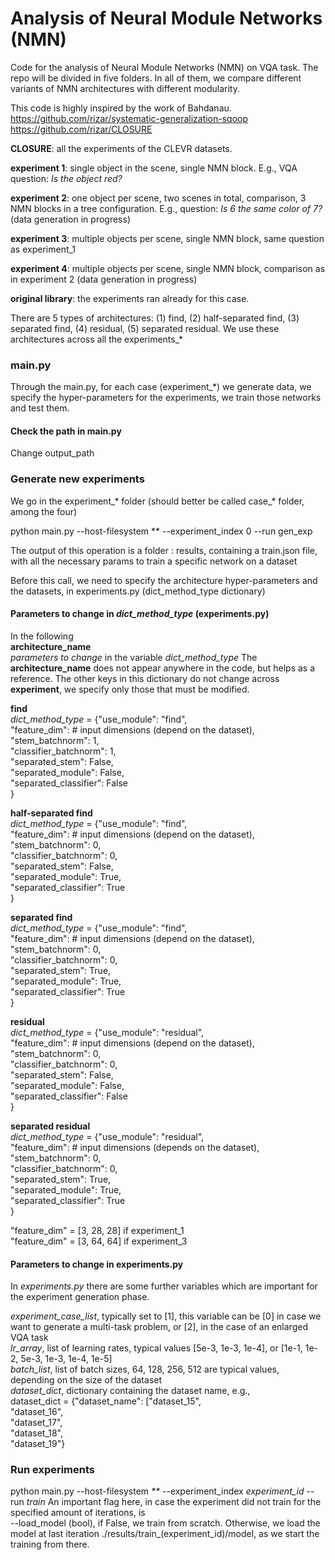 # Analysis of Neural Module Networks (NMN)
Code for the analysis of Neural Module Networks (NMN) on VQA task. 
The repo will be divided in five folders. In all of them, we compare different variants of NMN architectures with different modularity.

This code is highly inspired by the work of Bahdanau. 
https://github.com/rizar/systematic-generalization-sqoop 
https://github.com/rizar/CLOSURE


**CLOSURE**: all the experiments of the CLEVR datasets.

**experiment 1**: single object in the scene, single NMN block. E.g., VQA question: _Is the object red?_  

**experiment 2**: one object per scene, two scenes in total, comparison, 3 NMN blocks in a tree configuration. 
E.g., question: _Is 6 the same color of 7?_ (data generation in progress)

**experiment 3**: multiple objects per scene, single NMN block, same question as experiment_1  

**experiment 4**: multiple objects per scene, single NMN block,
comparison as in experiment 2 (data generation in progress)

**original library**: the experiments ran already for this case.

There are 5 types of architectures: (1) find, (2) half-separated find, (3) separated find, (4) residual, (5) separated residual. We use these architectures across all the experiments_* 

### main.py
Through the main.py, for each case (experiment_*) we generate data, we specify the hyper-parameters for the experiments, we train those networks and test them.

#### Check the path in main.py
Change output_path

### Generate new experiments
We go in the experiment_* folder (should better be called case_* folder, among the four) 

python main.py --host-filesystem ** --experiment_index 0 --run gen_exp

The output of this operation is a folder : results, containing a train.json file, with all the necessary params to train a specific network on a dataset

Before this call, we need to specify the architecture hyper-parameters and the datasets, in experiments.py (dict_method_type dictionary) 

#### Parameters to change in _dict_method_type_ (experiments.py)
In the following   
**architecture_name**  
 _parameters to change_ in the variable _dict_method_type_
The **architecture_name** does not appear anywhere in the code, but helps as a reference.
The other keys in this dictionary do not change across **experiment**, we specify only those that must be modified.

**find**  
_dict_method_type_ = {"use_module": "find",  
                         "feature_dim": # input dimensions (depend on the dataset),  
                              "stem_batchnorm": 1,  
                              "classifier_batchnorm": 1,  
                              "separated_stem": False,   
                              "separated_module": False,  
                              "separated_classifier": False  
                             }
                             
**half-separated find**  
_dict_method_type_ = {"use_module": "find",  
                                             "feature_dim": # input dimensions (depend on the dataset),  
                                             "stem_batchnorm": 0,  
                                             "classifier_batchnorm": 0,  
                                             "separated_stem": False,  
                                             "separated_module": True,  
                                             "separated_classifier": True  
                                            }  
                                                                         
**separated find**  
_dict_method_type_ = {"use_module": "find",  
                                        "feature_dim": # input dimensions (depend on the dataset),  
                                        "stem_batchnorm": 0,  
                                        "classifier_batchnorm": 0,   
                                        "separated_stem": True,  
                                        "separated_module": True,  
                                        "separated_classifier": True  
                                        }  
                             
**residual**   
_dict_method_type_ = {"use_module": "residual",  
                                  "feature_dim": # input dimensions (depend on the dataset),  
                                  "stem_batchnorm": 0,  
                                  "classifier_batchnorm": 0,  
                                  "separated_stem": False,  
                                  "separated_module": False,  
                                  "separated_classifier": False  
                                 }  
                                 
**separated residual**   
_dict_method_type_ = {"use_module": "residual",  
                                            "feature_dim": # input dimensions (depends on the dataset),    
                                            "stem_batchnorm": 0,  
                                            "classifier_batchnorm": 0,  
                                            "separated_stem": True,  
                                            "separated_module": True,  
                                            "separated_classifier": True  
                                           }  

"feature_dim" = [3, 28, 28] if experiment_1  
"feature_dim" = [3, 64, 64] if experiment_3  

#### Parameters to change in experiments.py
In _experiments.py_ there are some further variables which are important for the experiment generation phase.  

_experiment_case_list_, typically set to [1], this variable can be [0] in case we want to generate a multi-task problem, or [2], in the case of an enlarged VQA task    
_lr_array_, list of learning rates, typical values [5e-3, 1e-3, 1e-4], or [1e-1, 1e-2, 5e-3, 1e-3, 1e-4, 1e-5]    
_batch_list_, list of batch sizes, 64, 128, 256, 512 are typical values, depending on the size of the dataset    
_dataset_dict_, dictionary containing the dataset name, e.g.,   
dataset_dict = {"dataset_name": ["dataset_15",  
                                 "dataset_16",  
                                 "dataset_17",  
                                 "dataset_18",  
                                 "dataset_19"}  
       
### Run experiments 
python main.py --host-filesystem _**_ --experiment_index _experiment_id_ --run _train_ 
An important flag here, in case the experiment did not train for the specified amount of iterations, is    
--load_model (bool), if False, we train from scratch. Otherwise, we load the model at last iteration ./results/train_(experiment_id)/model, as we start the training from there.



